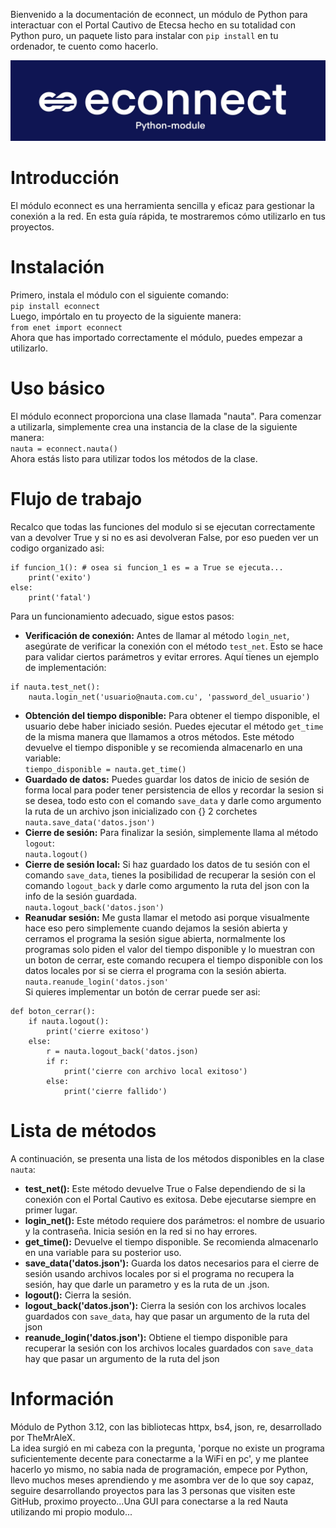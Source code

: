 Bienvenido a la documentación de econnect, un módulo de Python para interactuar con el Portal Cautivo de Etecsa hecho en su totalidad con Python puro, un paquete listo para instalar con `pip install` en tu ordenador, te cuento como hacerlo.

![](https://github.com/TheMrAleX/econnect/blob/main/logo.jpeg?raw=true)

# Introducción
El módulo econnect es una herramienta sencilla y eficaz para gestionar la conexión a la red. En esta guía rápida, te mostraremos cómo utilizarlo en tus proyectos.
# Instalación
Primero, instala el módulo con el siguiente comando:<br>
`pip install econnect`<br>
Luego, impórtalo en tu proyecto de la siguiente manera:<br>
`from enet import econnect`<br>
Ahora que has importado correctamente el módulo, puedes empezar a utilizarlo.
# Uso básico
El módulo econnect proporciona una clase llamada "nauta". Para comenzar a utilizarla, simplemente crea una instancia de la clase de la siguiente manera:<br>
`nauta = econnect.nauta()`<br>
Ahora estás listo para utilizar todos los métodos de la clase.
# Flujo de trabajo
Recalco que todas las funciones del modulo si se ejecutan correctamente van a devolver True y si no es asi devolveran False, por eso pueden ver un codigo organizado asi:
```
if funcion_1(): # osea si funcion_1 es = a True se ejecuta...
    print('exito')
else:
    print('fatal')
```
Para un funcionamiento adecuado, sigue estos pasos:<br>
- **Verificación de conexión:** Antes de llamar al método `login_net`, asegúrate de verificar la conexión con el método `test_net`. Esto se hace para validar ciertos parámetros y evitar errores. Aquí tienes un ejemplo de implementación: <br>
```
if nauta.test_net():
    nauta.login_net('usuario@nauta.com.cu', 'password_del_usuario')
```
- **Obtención del tiempo disponible:** Para obtener el tiempo disponible, el usuario debe haber iniciado sesión. Puedes ejecutar el método `get_time` de la misma manera que llamamos a otros métodos. Este método devuelve el tiempo disponible y se recomienda almacenarlo en una variable:<br>
`tiempo_disponible = nauta.get_time()`
- **Guardado de datos:** Puedes guardar los datos de inicio de sesión de forma local para poder tener persistencia de ellos y recordar la sesion si se desea, todo esto con el comando `save_data` y darle como argumento la ruta de un archivo json inicializado con {} 2 corchetes<br>`nauta.save_data('datos.json')`
- **Cierre de sesión:** Para finalizar la sesión, simplemente llama al método `logout`:<br>
`nauta.logout()`
- **Cierre de sesión local:** Si haz guardado los datos de tu sesión con el comando `save_data`, tienes la posibilidad de recuperar la sesión con el comando `logout_back` y darle como argumento la ruta del json con la info de la sesión guardada.<br>`nauta.logout_back('datos.json')`
- **Reanudar sesión:** Me gusta llamar el metodo asi porque visualmente hace eso pero simplemente cuando dejamos la sesión abierta y cerramos el programa la sesión sigue abierta, normalmente los programas solo piden el valor del tiempo disponible y lo muestran con un boton de cerrar, este comando recupera el tiempo disponible con los datos locales por si se cierra el programa con la sesión abierta.<br>`nauta.reanude_login('datos.json'`<br>Si quieres implementar un botón de cerrar puede ser asi:<br>
```
def boton_cerrar():
    if nauta.logout():
        print('cierre exitoso')
    else:
        r = nauta.logout_back('datos.json)
        if r:
            print('cierre con archivo local exitoso')
        else:
            print('cierre fallido')
```
# Lista de métodos
A continuación, se presenta una lista de los métodos disponibles en la clase `nauta`:
- **test_net():** Este método devuelve True o False dependiendo de si la conexión con el Portal Cautivo es exitosa. Debe ejecutarse siempre en primer lugar.
- **login_net():** Este método requiere dos parámetros: el nombre de usuario y la contraseña. Inicia sesión en la red si no hay errores.
- **get_time():** Devuelve el tiempo disponible. Se recomienda almacenarlo en una variable para su posterior uso.
- **save_data('datos.json'):** Guarda los datos necesarios para el cierre de sesión usando archivos locales por si el programa no recupera la sesión, hay que darle un parametro y es la ruta de un .json.
- **logout():** Cierra la sesión.
- **logout_back('datos.json'):** Cierra la sesión con los archivos locales guardados con `save_data`, hay que pasar un argumento de la ruta del json
- **reanude_login('datos.json'):** Obtiene el tiempo disponible para recuperar la sesión con los archivos locales guardados con `save_data` hay que pasar un argumento de la ruta del json

# Información
Módulo de Python 3.12, con las bibliotecas httpx, bs4, json, re, desarrollado por TheMrAleX.<br>La idea surgió en mi cabeza con la pregunta, 'porque no existe un programa suficientemente decente para conectarme a la WiFi en pc', y me plantee hacerlo yo mismo, no sabia nada de programación, empece por Python, llevo muchos meses aprendiendo y me asombra ver de lo que soy capaz, seguire desarrollando proyectos para las 3 personas que visiten este GitHub, proximo proyecto...Una GUI para conectarse a la red Nauta utilizando mi propio modulo...
